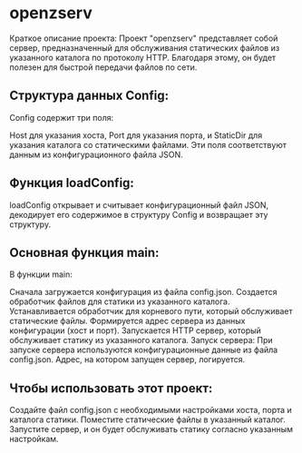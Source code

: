 # openzserv
Краткое описание проекта: Проект "openzserv" представляет собой сервер, предназначенный для обслуживания статических файлов из указанного каталога по протоколу HTTP. Благодаря этому, он будет полезен для быстрой передачи файлов по сети.

## Структура данных Config:
Config содержит три поля:

Host для указания хоста,
Port для указания порта, и
StaticDir для указания каталога со статическими файлами.
Эти поля соответствуют данным из конфигурационного файла JSON.

## Функция loadConfig:
loadConfig открывает и считывает конфигурационный файл JSON, декодирует его содержимое в структуру Config и возвращает эту структуру.

## Основная функция main:
В функции main:

Сначала загружается конфигурация из файла config.json.
Создается обработчик файлов для статики из указанного каталога.
Устанавливается обработчик для корневого пути, который обслуживает статические файлы.
Формируется адрес сервера из данных конфигурации (хост и порт).
Запускается HTTP сервер, который обслуживает статику из указанного каталога.
Запуск сервера:
При запуске сервера используются конфигурационные данные из файла config.json. Адрес, на котором запущен сервер, логируется.

## Чтобы использовать этот проект:

Создайте файл config.json с необходимыми настройками хоста, порта и каталога статики.
Поместите статические файлы в указанный каталог.
Запустите сервер, и он будет обслуживать статику согласно указанным настройкам.
